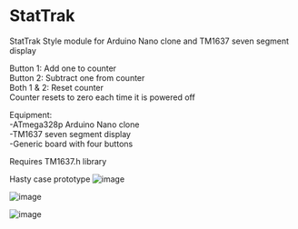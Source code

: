 # StatTrak
StatTrak Style module for Arduino Nano clone and TM1637 seven segment display <br/>

Button 1: Add one to counter <br/>
Button 2: Subtract one from counter <br/>
Both 1 & 2: Reset counter <br/>
Counter resets to zero each time it is powered off <br/>

Equipment: <br/>
-ATmega328p Arduino Nano clone <br/>
-TM1637 seven segment display <br/>
-Generic board with four buttons <br/>

Requires TM1637.h library <br/>

Hasty case prototype
![image](https://user-images.githubusercontent.com/44393530/166520656-0d15cf69-d827-493b-a119-9f20e2a34350.png)

![image](https://user-images.githubusercontent.com/44393530/166520380-88c3d52c-b2cd-45fa-9d3c-83e5f3ceeead.png)

![image](https://user-images.githubusercontent.com/44393530/166520195-0811da3e-6724-447f-a35e-4c6a26bd5494.png)
